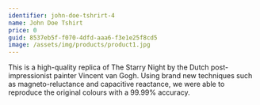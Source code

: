 ```yaml
---
identifier: john-doe-tshrirt-4
name: John Doe Tshirt
price: 0
guid: 8537eb5f-f070-4dfd-aaa6-f3e1e25f8cd5
image: /assets/img/products/product1.jpg
---
```


This is a high-quality replica of The Starry Night by the Dutch post-impressionist painter Vincent van Gogh. Using brand new techniques such as magneto-reluctance and capacitive reactance, we were able to reproduce the original colours with a 99.99% accuracy.